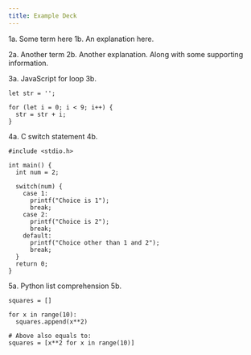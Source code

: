 ```yaml
---
title: Example Deck
---
```


1a. Some term here
1b. An explanation here.

2a. Another term
2b. Another explanation. Along with some supporting information.

3a. JavaScript for loop
3b.
```
let str = '';

for (let i = 0; i < 9; i++) {
  str = str + i;
}
```

4a. C switch statement
4b. 
```
#include <stdio.h>

int main() {
  int num = 2;
  
  switch(num) {
    case 1:
      printf("Choice is 1");
      break;
    case 2:
      printf("Choice is 2");
      break;
    default:
      printf("Choice other than 1 and 2");
      break;
  }
  return 0;
}
```

5a. Python list comprehension
5b.
```
squares = []

for x in range(10):
  squares.append(x**2)

# Above also equals to:
squares = [x**2 for x in range(10)]
```
